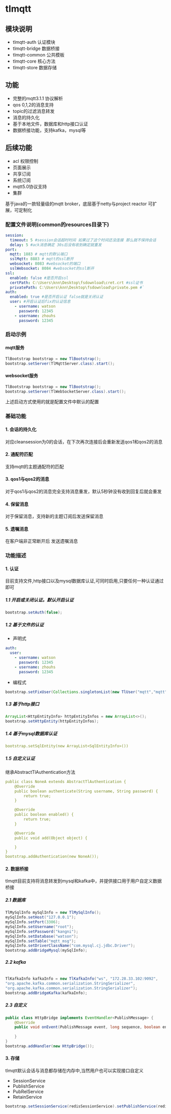 # tlmqtt

## 模块说明
- tlmqtt-auth 认证模块
- tlmqtt-bridge 数据桥接
- tlmqtt-common 公共模板
- tlmqtt-core 核心方法
- tlmqtt-store 数据存储
## 功能
- 完整的mqtt3.1.1 协议解析
- qos 0,1,2的消息支持
- topic的过滤消息转发
- 消息的持久化
- 基于本地文件，数据库和http接口认证
- 数据桥接功能，支持kafka，mysql等
## 后续功能
- acl 权限控制
- 页面展示
- 共享订阅
- 系统订阅
- mqtt5.0协议支持
- 集群

基于java的一款轻量级的mqtt broker，底层基于netty与project reactor 可扩展，可定制化

### 配置文件说明(common的resources目录下)
```yaml
session:
  timeout: 5 #session会话超时时间 如果过了这个时间还没连接 那么就不保持会话
  delay: 5 #ack消息确定 30s后没有收到确定就重发
port:
  mqtt: 1883 # mqtt的默认端口
  sslMqtt: 8883 # mqtt的ssl断开
  websocket: 8083 #websocket的端口
  sslWebsocket: 8084 #websocket的ssl断开
ssl:
  enabled: false #是否开启ssl
  certPath: C:\Users\knn\Desktop\fsdownload\cret.crt #ssl证书
  privatePath: C:\Users\knn\Desktop\fsdownload\private.pem #`
auth:
  enabled: true #是否开启认证 false就是关闭认证
  user: #开启认证后fix的认证信息
    - username: watson
      password: 12345
    - username: zhouhs
      password: 12345
```
### 启动示例
#### mqtt服务 
```java
TlBootstrap bootstrap = new TlBootstrap();
bootstrap.setServer(TlMqttServer.class).start();

```
#### websocket服务
```java
TlBootstrap bootstrap = new TlBootstrap();
bootstrap.setServer(TlWebSocketServer.class).start();

```
上述启动方式使用的就是配置文件中默认的配置

### 基础功能
#### 1. 会话的持久化
对应cleansession为0的会话，在下次再次连接后会重新发送qos1和qos2的消息
#### 2. 通配符匹配
支持mqtt的主题通配符的匹配
#### 3. qos1与qos2的消息
对于qos1与qos2的消息完全支持消息重发，默认5秒钟没有收到回复后就会重发
#### 4. 保留消息
对于保留消息，支持新的主题订阅后发送保留消息
#### 5. 遗嘱消息
在客户端非正常断开后 发送遗嘱消息


### 功能描述
#### 1. 认证
目前支持文件,http接口以及mysql数据库认证,可同时启用,只要任何一种认证通过即可
##### 1.1 开启或关闭认证。默认开启认证
```java
bootstrap.setAuth(false);
```
##### 1.2 基于文件的认证
- 声明式
```yaml
auth:
  user: 
    - username: watson
      password: 12345
    - username: zhouhs
      password: 12345
```
- 编程式
```java
bootstrap.setFixUser(Collections.singletonList(new TlUser("mqtt","mqtt")))
```
##### 1.3 基于http接口
```java
ArrayList<HttpEntityInfo> httpEntityInfos = new ArrayList<>();
bootstrap.setHttpEntity(httpEntityInfos);
```
##### 1.4 基于mysql数据库认证
```yaml
bootstrap.setSqlEntity(new ArrayList<SqlEntityInfo>())
```
##### 1.5 自定义认证
继承AbstractTlAuthentication方法
```yaml
public class NoneA extends AbstractTlAuthentication {
    @Override
    public boolean authenticate(String username, String password) {
        return true;
    }

    @Override
    public boolean enabled() {
        return true;
    }

    @Override
    public void add(Object object) {

    }
}
bootstrap.addAuthentication(new NoneA());
```

#### 2. 数据桥接
tlmqtt目前支持将消息转发到mysql和kafka中，并提供接口用于用户自定义数据桥接
##### 2.1 数据库
```java
TlMySqlInfo mySqlInfo = new TlMySqlInfo();
mySqlInfo.setHost("127.0.0.1");
mySqlInfo.setPort(3306);
mySqlInfo.setUsername("root");
mySqlInfo.setPassword("kangni");
mySqlInfo.setDatabase("watson");
mySqlInfo.setTable("mqtt_msg");
mySqlInfo.setDriverClassName("com.mysql.cj.jdbc.Driver");
bootstrap.addBridgeMysql(mySqlInfo);
```
##### 2.2 kafka
```java

TlKafkaInfo kafkaInfo = new TlKafkaInfo("ws", "172.28.33.102:9092",
"org.apache.kafka.common.serialization.StringSerializer",
"org.apache.kafka.common.serialization.StringSerializer");
bootstrap.addBridgeKafka(kafkaInfo);
```

##### 2.3 自定义
```java
public class HttpBridge implements EventHandler<PublishMessage> {
    @Override
    public void onEvent(PublishMessage event, long sequence, boolean endOfBatch) throws Exception {
        
    }
}
bootstrap.addHandler(new HttpBridge());
```

#### 3. 存储
tlmqtt默认会话与消息都存储在内存中,当然用户也可以实现接口自定义
- SessionService
- PublishService
- PubRelService
- RetainService
```java
bootstrap.setSessionService(redisSessionService).setPublishService(redisPublishService)
```
